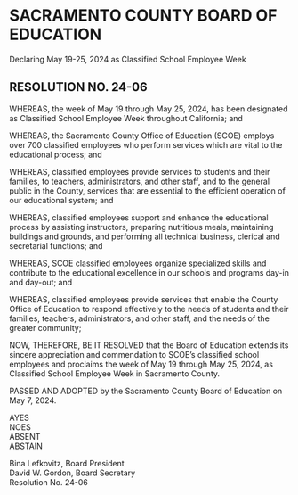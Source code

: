 <!-- Page 1 -->
# SACRAMENTO COUNTY BOARD OF EDUCATION  
Declaring May 19-25, 2024 as Classified School Employee Week  

## RESOLUTION NO. 24-06  

WHEREAS, the week of May 19 through May 25, 2024, has been designated as Classified School Employee Week throughout California; and  

WHEREAS, the Sacramento County Office of Education (SCOE) employs over 700 classified employees who perform services which are vital to the educational process; and  

WHEREAS, classified employees provide services to students and their families, to teachers, administrators, and other staff, and to the general public in the County, services that are essential to the efficient operation of our educational system; and  

WHEREAS, classified employees support and enhance the educational process by assisting instructors, preparing nutritious meals, maintaining buildings and grounds, and performing all technical business, clerical and secretarial functions; and  

WHEREAS, SCOE classified employees organize specialized skills and contribute to the educational excellence in our schools and programs day-in and day-out; and  

WHEREAS, classified employees provide services that enable the County Office of Education to respond effectively to the needs of students and their families, teachers, administrators, and other staff, and the needs of the greater community;  

NOW, THEREFORE, BE IT RESOLVED that the Board of Education extends its sincere appreciation and commendation to SCOE’s classified school employees and proclaims the week of May 19 through May 25, 2024, as Classified School Employee Week in Sacramento County.  

PASSED AND ADOPTED by the Sacramento County Board of Education on May 7, 2024.  

AYES  
NOES  
ABSENT  
ABSTAIN  

Bina Lefkovitz, Board President  
David W. Gordon, Board Secretary  
Resolution No. 24-06  
